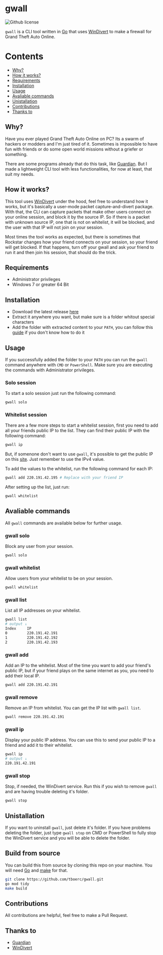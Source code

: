 # gwall

![Github license](https://img.shields.io/github/license/tboerc/gwall)

`gwall` is a CLI tool written in [Go](https://golang.org/) that uses [WinDivert](https://reqrypt.org/windivert.html) to make a firewall for Grand Theft Auto Online.

# Contents

- [Why?](#why)
- [How it works?](#how-it-works)
- [Requirements](#requirements)
- [Installation](#installation)
- [Usage](#usage)
- [Avaliable commands](#avaliable-commands)
- [Unistallation](#unistallation)
- [Contributions](#contributions)
- [Thanks to](#thanks-to)

## Why?

Have you ever played Grand Theft Auto Online on PC? Its a swarm of hackers or modders and I'm just tired of it. Sometimes is impossible to have fun with friends or do some open world missions without a griefer or something.

There are some programs already that do this task, like [Guardian](https://www.thedigitalarc.com/software/guardian). But I made a lightweight CLI tool with less functionalities, for now at least, that suit my needs.

## How it works?

This tool uses [WinDivert](https://reqrypt.org/windivert.html) under the hood, feel free to understand how it works, but it's basically a user-mode packet capture-and-divert package. With that, the CLI can capture packets that make other users connect on your online session, and block it by the source IP. So if there is a packet with unknown source IP, one that is not on whitelist, it will be blocked, and the user with that IP will not join on your session.

Most times the tool works as expected, but there is sometimes that Rockstar changes how your friend connects on your session, so your friend will get blocked. If that happens, turn off your gwall and ask your friend to run it and then join his session, that should do the trick.

## Requirements

- Administrator privileges
- Windows 7 or greater 64 Bit

## Installation

- Download the latest release [here](https://github.com/tboerc/gwall/releases/latest)
- Extract it anywhere you want, but make sure is a folder whitout special characters
- Add the folder with extracted content to your `PATH`, you can follow this [guide](https://github.com/tboerc/gwall/wiki/Adding-gwall-to-system-PATH) if you don't know how to do it

## Usage

If you successfully added the folder to your `PATH` you can run the `gwall` command anywhere with `CMD` or `PowerShell`. Make sure you are executing the commands with Administrator privileges.

### Solo session

To start a solo session just run the following command:

```bash
gwall solo
```

### Whitelist session

There are a few more steps to start a whitelist session, first you need to add all your friends public IP to the list. They can find their public IP with the following command:

```bash
gwall ip
```

But, if somenone don't want to use `gwall`, it's possible to get the public IP on this [site](https://ip.bramp.net). Just remember to use the IPv4 value.

To add the values to the whitelist, run the following command for each IP:

```bash
gwall add 220.191.42.195 # Replace with your friend IP
```

After setting up the list, just run:

```bash
gwall whitelist
```

## Avaliable commands

All `gwall` commands are available below for further usage.

### gwall solo

Block any user from your session.

```bash
gwall solo
```

### gwall whitelist

Allow users from your whitelist to be on your session.

```bash
gwall whitelist
```

### gwall list

List all IP addresses on your whitelist.

```bash
gwall list
# output ↓
Index     IP
0         220.191.42.191
1         220.191.42.192
2         220.191.42.193
```

### gwall add

Add an IP to the whitelist. Most of the time you want to add your friend's public IP, but if your friend plays on the same internet as you, you need to add their local IP.

```bash
gwall add 220.191.42.191
```

### gwall remove

Remove an IP from whitelist. You can get the IP list with `gwall list`.

```bash
gwall remove 220.191.42.191
```

### gwall ip

Display your public IP address. You can use this to send your public IP to a friend and add it to their whitelist.

```bash
gwall ip
# output ↓
220.191.42.191
```

### gwall stop

Stop, if needed, the WinDivert service. Run this if you wish to remove `gwall` and are having trouble deleting it's folder.

```bash
gwall stop
```

## Unistallation

If you want to uninstall `gwall`, just delete it's folder. If you have problems deleting the folder, just type `gwall stop` on CMD or PowerShell to fully stop the WinDivert service and you will be able to delete the folder.

## Build from source

You can build this from source by cloning this repo on your machine. You will need [Go](https://golang.org/) and [make](http://gnuwin32.sourceforge.net/packages/make.htm) for that.

```bash
git clone https://github.com/tboerc/gwall.git
go mod tidy
make build
```

## Contributions

All contributions are helpful, feel free to make a Pull Request.

## Thanks to

- [Guardian](https://gitlab.com/digitalarc/guardian)
- [WinDivert](https://reqrypt.org/windivert.html)

